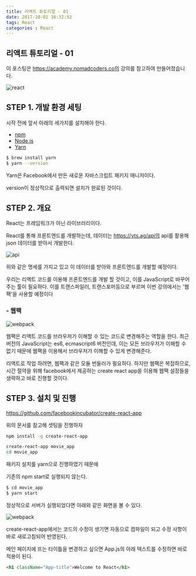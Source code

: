 ```yaml
---
title: 리액트 튜토리얼 - 01
date: 2017-10-02 16:32:52
tags: React
categories : React
---
```


## **리액트 튜토리얼 - 01**

이 포스팅은 https://academy.nomadcoders.co의 강의를 참고하여 만들어졌습니다.

![react](/images/react/react.jpeg)

## STEP 1. 개발 환경 세팅

시작 전에 앞서 아래의 세가지를 설치해야 한다.

- [npm](https://www.npmjs.com/)
- [Node.js](https://nodejs.org/en/)
- [Yarn](https://yarnpkg.com/lang/en/)

```bash
$ brew install yarn
$ yarn --version
```

Yarn은 Facebook에서 만든 새로운 자바스크립트 패키지 매니저이다.

version이 정상적으로 출력되면 설치가 완료된 것이다.

## STEP 2. 개요

React는 프레임워크가 아닌 라이브러리이다.

React를 통해 프론트엔드를 개발하는데, 데이터는 https://yts.ag/api의 api를 활용해
json 데이터를 받아서 개발한다.

![api](/images/react/api.png)

위와 같은 명세를 가지고 있고 이 데이터를 받아와 프론트엔드를 개발할 예정이다.

우리는 리액트 코드를 이용해 프론트엔드를 개발 할 것이고, 이를 JavaScript로 바꾸어주는 툴이 필요하다.
이를 트랜스파일러, 트랜스포머등으로 부르며 이번 강의에서는 '웹 팩'을 사용할 예정이다

### - 웹팩

![webpack](/images/react/webpack.png)

웹팩은 리액트 코드를 브라우저가 이해할 수 있는 코드로 변경해주는 역할을 한다.
최근 버전의 JavaScript는 es6, ecmascript6 버전인데, 이는 모든 브라우저가 이해할 수 없기 때문에 웹팩을 이용해서 브라우저가 이해할 수 있게 변경해준다.

리액트로 작업 하려면, 웹팩과 같은 모듈 번들러가 필요하다.
하지만 웹팩은 복잡하므로, 시간 절약을 위해 facebook에서 제공하는 create react app을 이용해 웹팩 설정들을 생략하고 바로 진행할 것이다.

## STEP 3. 설치 및 진행

https://github.com/facebookincubator/create-react-app

위의 문서를 참고해 셋팅을 진행하자

```bash
npm install -g create-react-app

create-react-app movie_app
cd movie_app
```

패키지 설치를 yarn으로 진행하였기 때문에

기존의 npm start로 실행되지 않는다.
```bash
$ cd movie_app
$ yarn start
```

정상적으로 서버가 실행되었다면 아래와 같은 화면을 볼 수 있다.

![webpack](/images/react/reactmain.png)

create-react-app에서는 코드의 수정이 생기면 자동으로 컴파일이 되고
수정 사항이 바로 새로고침되어 반영된다.

메인 페이지에 뜨는 타이틀을 변경하고 싶으면
App.js의 아래 텍스트를 수정하면 바로 적용이 된다.
```html
<h1 className="App-title">Welcome to React</h1>
```

